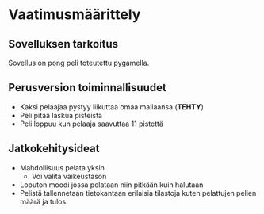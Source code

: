 # Vaatimusmäärittely

## Sovelluksen tarkoitus

Sovellus on pong peli toteutettu pygamella.

## Perusversion toiminnallisuudet

- Kaksi pelaajaa pystyy liikuttaa omaa mailaansa (**TEHTY**)
- Peli pitää laskua pisteistä
- Peli loppuu kun pelaaja saavuttaa 11 pistettä

## Jatkokehitysideat

- Mahdollisuus pelata yksin
  - Voi valita vaikeustason
- Loputon moodi jossa pelataan niin pitkään kuin halutaan
- Pelistä tallennetaan tietokantaan erilaisia tilastoja kuten pelattujen pelien määrä ja tulos
